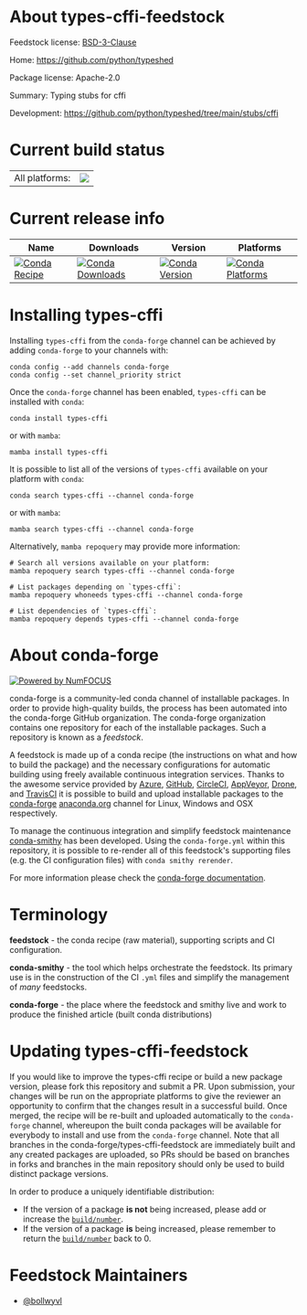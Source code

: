 About types-cffi-feedstock
==========================

Feedstock license: [BSD-3-Clause](https://github.com/conda-forge/types-cffi-feedstock/blob/main/LICENSE.txt)

Home: https://github.com/python/typeshed

Package license: Apache-2.0

Summary: Typing stubs for cffi

Development: https://github.com/python/typeshed/tree/main/stubs/cffi

Current build status
====================


<table><tr><td>All platforms:</td>
    <td>
      <a href="https://dev.azure.com/conda-forge/feedstock-builds/_build/latest?definitionId=23914&branchName=main">
        <img src="https://dev.azure.com/conda-forge/feedstock-builds/_apis/build/status/types-cffi-feedstock?branchName=main">
      </a>
    </td>
  </tr>
</table>

Current release info
====================

| Name | Downloads | Version | Platforms |
| --- | --- | --- | --- |
| [![Conda Recipe](https://img.shields.io/badge/recipe-types--cffi-green.svg)](https://anaconda.org/conda-forge/types-cffi) | [![Conda Downloads](https://img.shields.io/conda/dn/conda-forge/types-cffi.svg)](https://anaconda.org/conda-forge/types-cffi) | [![Conda Version](https://img.shields.io/conda/vn/conda-forge/types-cffi.svg)](https://anaconda.org/conda-forge/types-cffi) | [![Conda Platforms](https://img.shields.io/conda/pn/conda-forge/types-cffi.svg)](https://anaconda.org/conda-forge/types-cffi) |

Installing types-cffi
=====================

Installing `types-cffi` from the `conda-forge` channel can be achieved by adding `conda-forge` to your channels with:

```
conda config --add channels conda-forge
conda config --set channel_priority strict
```

Once the `conda-forge` channel has been enabled, `types-cffi` can be installed with `conda`:

```
conda install types-cffi
```

or with `mamba`:

```
mamba install types-cffi
```

It is possible to list all of the versions of `types-cffi` available on your platform with `conda`:

```
conda search types-cffi --channel conda-forge
```

or with `mamba`:

```
mamba search types-cffi --channel conda-forge
```

Alternatively, `mamba repoquery` may provide more information:

```
# Search all versions available on your platform:
mamba repoquery search types-cffi --channel conda-forge

# List packages depending on `types-cffi`:
mamba repoquery whoneeds types-cffi --channel conda-forge

# List dependencies of `types-cffi`:
mamba repoquery depends types-cffi --channel conda-forge
```


About conda-forge
=================

[![Powered by
NumFOCUS](https://img.shields.io/badge/powered%20by-NumFOCUS-orange.svg?style=flat&colorA=E1523D&colorB=007D8A)](https://numfocus.org)

conda-forge is a community-led conda channel of installable packages.
In order to provide high-quality builds, the process has been automated into the
conda-forge GitHub organization. The conda-forge organization contains one repository
for each of the installable packages. Such a repository is known as a *feedstock*.

A feedstock is made up of a conda recipe (the instructions on what and how to build
the package) and the necessary configurations for automatic building using freely
available continuous integration services. Thanks to the awesome service provided by
[Azure](https://azure.microsoft.com/en-us/services/devops/), [GitHub](https://github.com/),
[CircleCI](https://circleci.com/), [AppVeyor](https://www.appveyor.com/),
[Drone](https://cloud.drone.io/welcome), and [TravisCI](https://travis-ci.com/)
it is possible to build and upload installable packages to the
[conda-forge](https://anaconda.org/conda-forge) [anaconda.org](https://anaconda.org/)
channel for Linux, Windows and OSX respectively.

To manage the continuous integration and simplify feedstock maintenance
[conda-smithy](https://github.com/conda-forge/conda-smithy) has been developed.
Using the ``conda-forge.yml`` within this repository, it is possible to re-render all of
this feedstock's supporting files (e.g. the CI configuration files) with ``conda smithy rerender``.

For more information please check the [conda-forge documentation](https://conda-forge.org/docs/).

Terminology
===========

**feedstock** - the conda recipe (raw material), supporting scripts and CI configuration.

**conda-smithy** - the tool which helps orchestrate the feedstock.
                   Its primary use is in the construction of the CI ``.yml`` files
                   and simplify the management of *many* feedstocks.

**conda-forge** - the place where the feedstock and smithy live and work to
                  produce the finished article (built conda distributions)


Updating types-cffi-feedstock
=============================

If you would like to improve the types-cffi recipe or build a new
package version, please fork this repository and submit a PR. Upon submission,
your changes will be run on the appropriate platforms to give the reviewer an
opportunity to confirm that the changes result in a successful build. Once
merged, the recipe will be re-built and uploaded automatically to the
`conda-forge` channel, whereupon the built conda packages will be available for
everybody to install and use from the `conda-forge` channel.
Note that all branches in the conda-forge/types-cffi-feedstock are
immediately built and any created packages are uploaded, so PRs should be based
on branches in forks and branches in the main repository should only be used to
build distinct package versions.

In order to produce a uniquely identifiable distribution:
 * If the version of a package **is not** being increased, please add or increase
   the [``build/number``](https://docs.conda.io/projects/conda-build/en/latest/resources/define-metadata.html#build-number-and-string).
 * If the version of a package **is** being increased, please remember to return
   the [``build/number``](https://docs.conda.io/projects/conda-build/en/latest/resources/define-metadata.html#build-number-and-string)
   back to 0.

Feedstock Maintainers
=====================

* [@bollwyvl](https://github.com/bollwyvl/)

